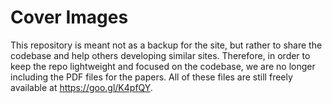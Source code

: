 # Cover Images

This repository is meant not as a backup for the site, but rather to share the codebase and help others developing similar sites. Therefore, in order to keep the repo lightweight and focused on the codebase, we are no longer including the PDF files for the papers. All of these files are still freely available at https://goo.gl/K4pfQY.
